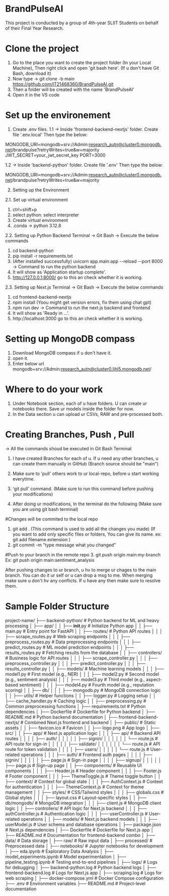 # BrandPulseAI
This project is conducted by a group of 4th-year SLIIT Students on behalf of their Final Year Research. 


# Clone the project

1. Go to the place you want to create the project folder (In your Local Machine), Then right click and open 'git bash here'. 
(If u don't have Git Bash, download it)
2. Now type -> git clone -b main https://github.com/IT21468360/BrandPulseAI.git
3. Then a folder will be created with the name 'BrandPulseAI'
4. Open it in the VS code

# Set up the environement

1. Create .env files.
1.1 -> Inside 'frontend-backend-nextjs' folder. 
       Create file '.env.local'
       Then type the below:
       
MONGODB_URI=mongodb+srv://Admin:research_autn@cluster0.mongodb.net/brandpulse?retryWrites=true&w=majority
JWT_SECRET=your_jwt_secret_key
PORT=3000

1.2 -> Inside 'backend-python' folder. 
       Create file '.env'
       Then type the below:
       
MONGODB_URI=mongodb+srv://Admin:research_autn@cluster0.mongodb.net/brandpulse?retryWrites=true&w=majority

2. Setting up the Environment

2.1. Set up virtual environment
  1)  ctrl+shift+p
  2) select python: select interpreter
  3) Create virtual environment
  4) .conda -> python 3.12.8
 
2.2. Setting up Python Backend
Terminal -> Git Bash -> Execute the below commands
1) cd backend-python
2) pip install -r requirements.txt
3) (After installed successfully)
uvicorn app.main:app --reload --port 8000    -> Command to run the python backend
4) It will show as 'Application startup complete'.
5) http://127.0.0.1:8000/  go to this an check whether it is working.

2.3. Setting up Next.js
Terminal -> Git Bash -> Execute the below commands
1) cd frontend-backend-nextjs
2) npm install (Yoou might get version errors, fix them using chat gpt)
3) npm run dev    -> Command to run the next.js backend and frontend
4) It will show as 'Ready in ...'.
5) http://localhost:3000  go to this an check whether it is working.

# Setting up MongoDB compass 
1. Download MongoDB compass if u don't have it.
2. open it.
3. Enter below url
mongodb+srv://Admin:research_autn@cluster0.lihl5.mongodb.net/

# Where to do your work

1. Under Notebook section, each of u have folders. U can create ur notebooks there. Save ur models inside the folder for now. 
2. In the Data section u can upload ur CSVs, RAW and pre-processed both.

# Creating Branches, Push , Pull

 -> All the commands shoud be executed in Git Bash Terminal
 
1. I have created Branches for each of u. If u need any other branches, u can create them manually in GitHub (Branch source should be "main")
2. Make sure to 'pull' others work to ur local-repo, before u start working everytime.
3. 'git pull' command. (Make sure to run this command before pushing your modifications)
   
4. After doing ur modifications,
In the terminal do the following (Make sure you are using git bash terminal)

#Changes will be commited to the local repo 
1. git add . (This command is used to add all the changes you made) (If you want to add only specific files or folders, You can give its name. ex: git add filename.extension ) 
2. git commit -m "type message what you changed"

#Push to your branch in the remote repo 
3. git push origin main:my-branch    
Ex: git push origin main:sentiment_analysis

After pushing changes to ur branch, u hv to merge ur chages to the main branch.
You can do it ur self or u can drop a msg to me.
When merging make sure u don't hv any conflicts. If u have any then make sure to resolve them.

# Sample Folder Structure

project-name/
├── backend-python/                  # Python backend for ML and heavy processing
│   ├── app/
│   │   ├── __init__.py              # Initialize Python app
│   │   ├── main.py                  # Entry point for FastAPI
│   │   ├── routes/                  # Python API routes
│   │   │   ├── scrape_routes.py     # Web scraping endpoints
│   │   │   ├── preprocess_routes.py # Data preprocessing endpoints
│   │   │   ├── predict_routes.py    # ML model prediction endpoints
│   │   │   ├── results_routes.py    # Fetching results from the database
│   │   ├── controllers/             # Business logic for API routes
│   │   │   ├── scrape_controller.py
│   │   │   ├── preprocess_controller.py
│   │   │   ├── predict_controller.py
│   │   │   ├── results_controller.py
│   │   ├── models/                  # Machine learning models
│   │   │   ├── model1.py            # First model (e.g., NER)
│   │   │   ├── model2.py            # Second model (e.g., sentiment analysis)
│   │   │   ├── model3.py            # Third model (e.g., aspect-based sentiment)
│   │   │   ├── model4.py            # Fourth model (e.g., reputation scoring)
│   │   ├── db/
│   │   │   ├── mongodb.py           # MongoDB connection logic
│   │   ├── utils/                   # Helper functions
│   │       ├── logger.py            # Logging setup
│   │       ├── cache_handler.py     # Caching logic
│   │       ├── preprocessing.py     # Common preprocessing functions
│   ├── requirements.txt             # Python dependencies
│   ├── Dockerfile                   # Dockerfile for Python backend
│   ├── README.md                    # Python backend documentation
│
├── frontend-backend-nextjs/         # Combined Next.js frontend and backend
│   ├── public/                      # Static assets
│   │   ├── favicon.ico              # Favicon
│   │   ├── logo.png                 # App logo
│   ├── src/
│   │   ├── app/                     # Next.js application logic
│   │   │   ├── api/                 # Backend API routes
│   │   │   │   ├── auth/
│   │   │   │   │   ├── signin/
│   │   │   │   │   │   └── route.js # API route for sign-in
│   │   │   │   │   ├── validate/
│   │   │   │   │   │   └── route.js # API route for token validation
│   │   │   │   ├── users/
│   │   │   │   │   └── route.js     # User-related operations
│   │   │   ├── auth/                # Frontend auth pages
│   │   │   │   ├── signin/
│   │   │   │   │   ├── page.js      # Sign-in page
│   │   │   │   ├── signup/
│   │   │   │   │   ├── page.js      # Sign-up page
│   │   ├── components/              # Reusable UI components
│   │   │   ├── Header.js            # Header component
│   │   │   ├── Footer.js            # Footer component
│   │   │   ├── ThemeToggle.js       # Theme toggle button
│   │   ├── context/                 # Context for global state
│   │   │   ├── AuthContext.js       # Context for authentication
│   │   │   ├── ThemeContext.js      # Context for theme management
│   │   ├── styles/                  # CSS/Tailwind styles
│   │   │   ├── globals.css          # Global styles
│   │   │   ├── layout.css           # Layout-specific styles
│   │   ├── db/mongodb/              # MongoDB integration
│   │   │   ├── client.js            # MongoDB client logic
│   │   ├── controllers/             # API logic for Next.js backend
│   │   │   ├── authController.js    # Authentication logic
│   │   │   ├── userController.js    # User-related operations
│   │   ├── models/                  # Next.js backend models
│   │   │   ├── userModel.js         # User schema and database operations
│   ├── package.json                 # Next.js dependencies
│   ├── Dockerfile                   # Dockerfile for Next.js app
│   ├── README.md                    # Documentation for frontend-backend combo
│
├── data/                            # Data storage
│   ├── raw/                         # Raw input data
│   ├── processed/                   # Preprocessed data
│
├── notebooks/                       # Jupyter notebooks for development
│   ├── eda.ipynb                    # Exploratory Data Analysis
│   ├── model_experiments.ipynb      # Model experimentation
│   ├── pipeline_testing.ipynb       # Testing end-to-end pipelines
│
├── logs/                            # Logs for debugging
│   ├── backend-python.log           # Python backend logs
│   ├── frontend-backend.log         # Logs for Next.js app
│   ├── scraping.log                 # Logs for web scraping
│
├── docker-compose.yml               # Docker Compose configuration
├── .env                             # Environment variables
├── README.md                        # Project-level documentation




